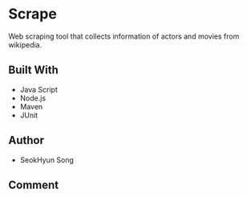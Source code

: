 # Scrape
Web scraping tool that collects information of actors and movies from wikipedia.

## Built With

* Java Script
* Node.js
* Maven
* JUnit

## Author

* SeokHyun Song

## Comment
